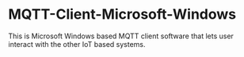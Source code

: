 # MQTT-Client-Microsoft-Windows
This is Microsoft Windows based MQTT client software that lets user interact with the other IoT based systems.
